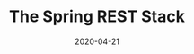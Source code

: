 ---
date: '2020-04-21'
description: RESTful service development with Spring
lastmod: '2020-05-19'
patterns:
- API
readme: true
repo: https://github.com/joshlong/the-spring-rest-stack
summary:
- Accompanies a talk that Josh Long delivers on RESTful service development with Spring
tags:
- Spring
- Microservices
- Spring Boot
- REST
team:
- Josh Long
title: The Spring REST Stack
---